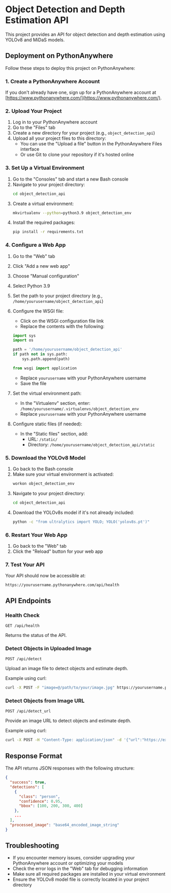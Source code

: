 # Object Detection and Depth Estimation API

This project provides an API for object detection and depth estimation using YOLOv8 and MiDaS models.

## Deployment on PythonAnywhere

Follow these steps to deploy this project on PythonAnywhere:

### 1. Create a PythonAnywhere Account

If you don't already have one, sign up for a PythonAnywhere account at [https://www.pythonanywhere.com/](https://www.pythonanywhere.com/).

### 2. Upload Your Project

1. Log in to your PythonAnywhere account
2. Go to the "Files" tab
3. Create a new directory for your project (e.g., `object_detection_api`)
4. Upload all your project files to this directory:
   - You can use the "Upload a file" button in the PythonAnywhere Files interface
   - Or use Git to clone your repository if it's hosted online

### 3. Set Up a Virtual Environment

1. Go to the "Consoles" tab and start a new Bash console
2. Navigate to your project directory:
   ```bash
   cd object_detection_api
   ```
3. Create a virtual environment:
   ```bash
   mkvirtualenv --python=python3.9 object_detection_env
   ```
4. Install the required packages:
   ```bash
   pip install -r requirements.txt
   ```

### 4. Configure a Web App

1. Go to the "Web" tab
2. Click "Add a new web app"
3. Choose "Manual configuration"
4. Select Python 3.9
5. Set the path to your project directory (e.g., `/home/yourusername/object_detection_api`)
6. Configure the WSGI file:
   - Click on the WSGI configuration file link
   - Replace the contents with the following:
   ```python
   import sys
   import os
   
   path = '/home/yourusername/object_detection_api'
   if path not in sys.path:
       sys.path.append(path)
   
   from wsgi import application
   ```
   - Replace `yourusername` with your PythonAnywhere username
   - Save the file

7. Set the virtual environment path:
   - In the "Virtualenv" section, enter: `/home/yourusername/.virtualenvs/object_detection_env`
   - Replace `yourusername` with your PythonAnywhere username

8. Configure static files (if needed):
   - In the "Static files" section, add:
     - URL: `/static/`
     - Directory: `/home/yourusername/object_detection_api/static`

### 5. Download the YOLOv8 Model

1. Go back to the Bash console
2. Make sure your virtual environment is activated:
   ```bash
   workon object_detection_env
   ```
3. Navigate to your project directory:
   ```bash
   cd object_detection_api
   ```
4. Download the YOLOv8s model if it's not already included:
   ```bash
   python -c "from ultralytics import YOLO; YOLO('yolov8s.pt')"
   ```

### 6. Restart Your Web App

1. Go back to the "Web" tab
2. Click the "Reload" button for your web app

### 7. Test Your API

Your API should now be accessible at:
```
https://yourusername.pythonanywhere.com/api/health
```

## API Endpoints

### Health Check
```
GET /api/health
```
Returns the status of the API.

### Detect Objects in Uploaded Image
```
POST /api/detect
```
Upload an image file to detect objects and estimate depth.

Example using curl:
```bash
curl -X POST -F "image=@/path/to/your/image.jpg" https://yourusername.pythonanywhere.com/api/detect
```

### Detect Objects from Image URL
```
POST /api/detect_url
```
Provide an image URL to detect objects and estimate depth.

Example using curl:
```bash
curl -X POST -H "Content-Type: application/json" -d '{"url":"https://example.com/image.jpg"}' https://yourusername.pythonanywhere.com/api/detect_url
```

## Response Format

The API returns JSON responses with the following structure:

```json
{
  "success": true,
  "detections": [
    {
      "class": "person",
      "confidence": 0.95,
      "bbox": [100, 200, 300, 400]
    },
    ...
  ],
  "processed_image": "base64_encoded_image_string"
}
```

## Troubleshooting

- If you encounter memory issues, consider upgrading your PythonAnywhere account or optimizing your models
- Check the error logs in the "Web" tab for debugging information
- Make sure all required packages are installed in your virtual environment
- Ensure the YOLOv8 model file is correctly located in your project directory 